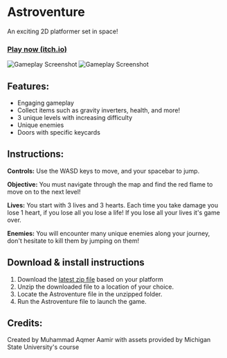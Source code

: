 # Astroventure
An exciting 2D platformer set in space!

### [Play now (itch.io)](https://aqmer-aamir.itch.io/astroventure)

![Gameplay Screenshot](https://img.itch.zone/aW1hZ2UvMjE2OTA4OC8xMjgwMDI5OC5wbmc=/250x600/S1RgyM.png) ![Gameplay Screenshot](https://img.itch.zone/aW1hZ2UvMjE2OTA4OC8xMjgwMDI2Ni5wbmc=/250x600/ANRgK4.png)

## Features:
- Engaging gameplay
- Collect items such as gravity inverters, health, and more!
- 3 unique levels with increasing difficulty
- Unique enemies
- Doors with specific keycards
  
## Instructions:
**Controls:** Use the  WASD keys to move, and your spacebar to jump.

**Objective:** You must navigate through the map and find the red flame to move on to the next level!

**Lives:** You start with 3 lives and 3 hearts. Each time you take damage you lose 1 heart, if you lose all you lose a life! If you lose all your lives it's game over.

**Enemies:** You will encounter many unique enemies along your journey, don't hesitate to kill them by jumping on them!

## Download & install instructions

1. Download the [latest zip file](https://github.com/aqmeraamir/Cosmic-Chaos/releases/tag/1.0) based on your platform
2. Unzip the downloaded file to a location of your choice.
3. Locate the Astroventure file in the unzipped folder.
4. Run the Astroventure file to launch the game.

## Credits:
Created by Muhammad Aqmer Aamir with assets provided by Michigan State University's course
